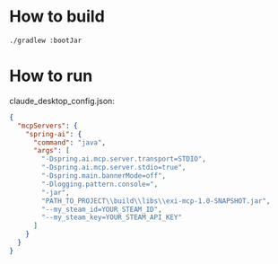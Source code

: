 # How to build

```shell
./gradlew :bootJar
```
# How to run

claude_desktop_config.json:
```json
{
  "mcpServers": {
    "spring-ai": {
      "command": "java",
      "args": [
        "-Dspring.ai.mcp.server.transport=STDIO",
        "-Dspring.ai.mcp.server.stdio=true",
        "-Dspring.main.bannerMode=off",
        "-Dlogging.pattern.console=",
        "-jar",
        "PATH_TO_PROJECT\\build\\libs\\exi-mcp-1.0-SNAPSHOT.jar",
        "--my_steam_id=YOUR_STEAM_ID",
        "--my_steam_key=YOUR_STEAM_API_KEY"
      ]
    }
  }
}
```